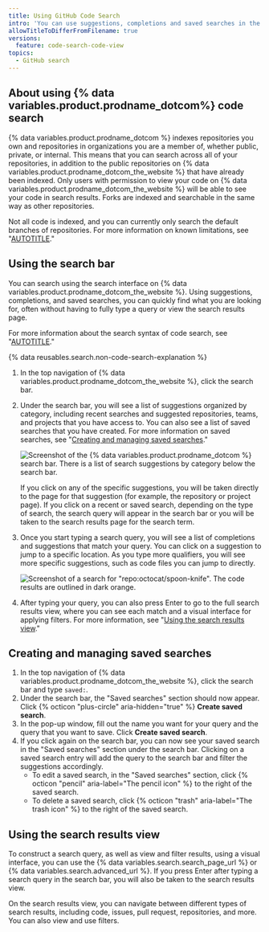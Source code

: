 ```yaml
---
title: Using GitHub Code Search
intro: 'You can use suggestions, completions and saved searches in the upgraded search interface to quickly find what you are looking for across {% data variables.product.prodname_dotcom_the_website %}.'
allowTitleToDifferFromFilename: true
versions:
  feature: code-search-code-view
topics:
  - GitHub search
---
```


## About using {% data variables.product.prodname_dotcom%} code search

{% data variables.product.prodname_dotcom %} indexes repositories you own and repositories in organizations you are a member of, whether public, private, or internal. This means that you can search across all of your repositories, in addition to the public repositories on {% data variables.product.prodname_dotcom_the_website %} that have already been indexed. Only users with permission to view your code on {% data variables.product.prodname_dotcom_the_website %} will be able to see your code in search results. Forks are indexed and searchable in the same way as other repositories.

Not all code is indexed, and you can currently only search the default branches of repositories. For more information on known limitations, see "[AUTOTITLE](/search-github/github-code-search/about-github-code-search#limitations)."

## Using the search bar

You can search using the search interface on {% data variables.product.prodname_dotcom_the_website %}. Using suggestions, completions, and saved searches, you can quickly find what you are looking for, often without having to fully type a query or view the search results page.

For more information about the search syntax of code search, see "[AUTOTITLE](/search-github/github-code-search/understanding-github-code-search-syntax)."

{% data reusables.search.non-code-search-explanation %}

1. In the top navigation of {% data variables.product.prodname_dotcom_the_website %}, click the search bar.
1. Under the search bar, you will see a list of suggestions organized by category, including recent searches and suggested repositories, teams, and projects that you have access to. You can also see a list of saved searches that you have created. For more information on saved searches, see "[Creating and managing saved searches](#creating-and-managing-saved-searches)."

    ![Screenshot of the {% data variables.product.prodname_dotcom %} search bar. There is a list of search suggestions by category below the search bar.](/assets/images/help/search/code-search-beta-search-bar.png)

    If you click on any of the specific suggestions, you will be taken directly to the page for that suggestion (for example, the repository or project page). If you click on a recent or saved search, depending on the type of search, the search query will appear in the search bar or you will be taken to the search results page for the search term.

1. Once you start typing a search query, you will see a list of completions and suggestions that match your query. You can click on a suggestion to jump to a specific location. As you type more qualifiers, you will see more specific suggestions, such as code files you can jump to directly.

   ![Screenshot of a search for "repo:octocat/spoon-knife". The code results are outlined in dark orange.](/assets/images/help/search/code-search-beta-search-bar-code-suggestions.png)

2.  After typing your query, you can also press Enter to go to the full search results view, where you can see each match and a visual interface for applying filters. For more information, see "[Using the search results view](#using-the-search-results-view)."

## Creating and managing saved searches

1. In the top navigation of {% data variables.product.prodname_dotcom_the_website %}, click the search bar and type `saved:`.
1. Under the search bar, the "Saved searches" section should now appear. Click {% octicon "plus-circle" aria-hidden="true" %} **Create saved search**.
1. In the pop-up window, fill out the name you want for your query and the query that you want to save. Click **Create saved search**.
1. If you click again on the search bar, you can now see your saved search in the "Saved searches" section under the search bar. Clicking on a saved search entry will add the query to the search bar and filter the suggestions accordingly.
    - To edit a saved search, in the "Saved searches" section, click {% octicon "pencil" aria-label="The pencil icon" %} to the right of the saved search.
    - To delete a saved search, click {% octicon "trash" aria-label="The trash icon" %} to the right of the saved search.

## Using the search results view

To construct a search query, as well as view and filter results, using a visual interface, you can use the {% data variables.search.search_page_url %} or {% data variables.search.advanced_url %}. If you press Enter after typing a search query in the search bar, you will also be taken to the search results view.

On the search results view, you can navigate between different types of search results, including code, issues, pull request, repositories, and more. You can also view and use filters.
